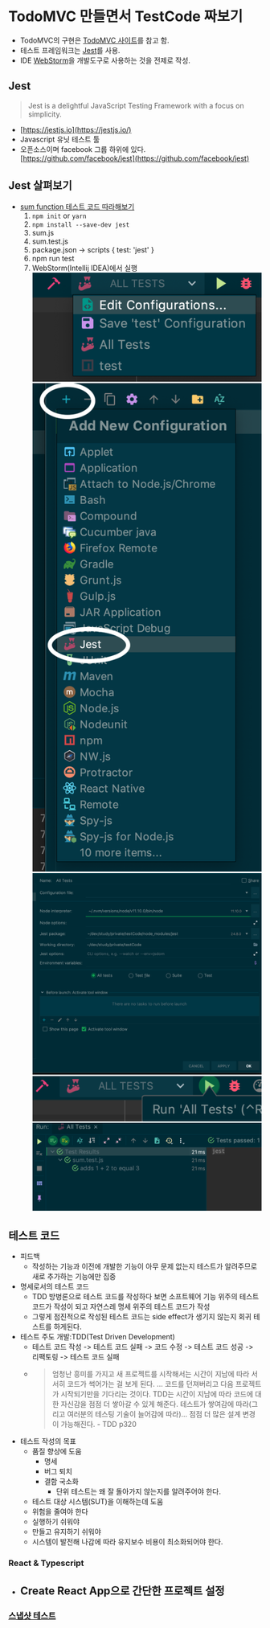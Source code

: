 # TodoMVC 만들면서 TestCode 짜보기
- TodoMVC의 구현은 [TodoMVC 사이트](http://todomvc.com/)를 참고 함.
- 테스트 프레임워크는 [Jest](https://jestjs.io/)를 사용.
- IDE [WebStorm](https://www.jetbrains.com/webstorm/)을 개발도구로 사용하는 것을 전제로 작성.

## Jest
> Jest is a delightful JavaScript Testing Framework with a focus on simplicity.
- [https://jestjs.io](https://jestjs.io/)
- Javascript 유닛 테스트 툴
- 오픈소스이며 facebook 그룹 하위에 있다. [https://github.com/facebook/jest](https://github.com/facebook/jest)

## Jest 살펴보기
- [sum function 테스트 코드 따라해보기](https://jestjs.io/docs/en/getting-started.html)
    1. `npm init` or `yarn` 
    2. `npm install --save-dev jest`
    3. sum.js
    4. sum.test.js
    5. package.json -> scripts { test: 'jest' }
    6. npm run test
    7. WebStorm(Intellij IDEA)에서 실행
        ![](./img/run_test_01.png)
        ![](./img/run_test_02.png)
        ![](./img/run_test_03.png)
        ![](./img/run_test_04.png)
        ![](./img/run_test_05.png)

## 테스트 코드
- 피드백
  - 작성하는 기능과 이전에 개발한 기능이 아무 문제 없는지 테스트가 알려주므로 새로 추가하는 기능에만 집중
- 명세로서의 테스트 코드
  - TDD 방벙론으로 테스트 코드를 작성하다 보면 소프트웨어 기능 위주의 테스트 코드가 작성이 되고 자연스레 명세 위주의 테스트 코드가 작성
  - 그렇게 점진적으로 작성된 테스트 코드는 side effect가 생기지 않는지 회귀 테스트를 하게된다.
- 테스트 주도 개발:TDD(Test Driven Development)
  - 테스트 코드 작성 -> 테스트 코드 실패 -> 코드 수정 -> 테스트 코드 성공 -> 리팩토링 -> 테스트 코드 실패
  - > 엄청난 흥미를 가지고 새 프로젝트를 시작해서는 시간이 지남에 따라 서서히 코드가 썩어가는 걸 보게 된다. ... 코드를 던져버리고 다음 프로젝트가 시작되기만을 기다리는 것이다. TDD는 시간이 지남에 따라 코드에 대한 자신감을 점점 더 쌓아갈 수 있게 해준다. 테스트가 쌓여감에 따라(그리고 여러분의 테스팅 기술이 늘어감에 따라)... 점점 더 많은 설계 변경이 가능해진다. - TDD p320
- 테스트 작성의 목표
  - 품질 향상에 도움
    - 명세
    - 버그 퇴치
    - 결함 국소화
      - 단위 테스트는 왜 잘 돌아가지 않는지를 알려주어야 한다.
  - 테스트 대상 시스템(SUT)을 이해하는데 도움
  - 위험을 줄여야 한다
  - 실행하기 쉬워야
  - 만들고 유지하기 쉬워야
  - 시스템이 발전해 나감에 따라 유지보수 비용이 최소화되어야 한다.
  
### React & Typescript 
- Create React App으로 간단한 프로젝트 설정
  - 
### [스냅샷 테스트](https://jestjs.io/blog/2016/07/27/jest-14)